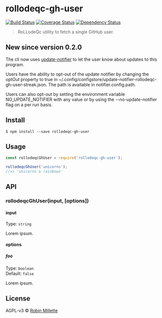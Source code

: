 # rollodeqc-gh-user
[![Build Status](https://travis-ci.org/millette/rollodeqc-gh-user.svg?branch=master)](https://travis-ci.org/millette/rollodeqc-gh-user)
[![Coverage Status](https://coveralls.io/repos/github/millette/rollodeqc-gh-user/badge.svg?branch=master)](https://coveralls.io/github/millette/rollodeqc-gh-user?branch=master)
[![Dependency Status](https://gemnasium.com/badges/github.com/millette/rollodeqc-gh-user.svg)](https://gemnasium.com/github.com/millette/rollodeqc-gh-user)
> RoLLodeQc utility to fetch a single GitHub user.

## New since version 0.2.0
The cli now uses [update-notifier][] to let the user know about updates to this program.

Users have the ability to opt-out of the update notifier by changing
the optOut property to true in ~/.config/configstore/update-notifier-rollodeqc-gh-user-streak.json.
The path is available in notifier.config.path.

Users can also opt-out by setting the environment variable NO_UPDATE_NOTIFIER
with any value or by using the --no-update-notifier flag on a per run basis.

## Install
```
$ npm install --save rollodeqc-gh-user
```

## Usage
```js
const rollodeqcGhUser = require('rollodeqc-gh-user');

rollodeqcGhUser('unicorns');
//=> 'unicorns & rainbows'
```

## API
### rollodeqcGhUser(input, [options])
#### input
Type: `string`

Lorem ipsum.

#### options
##### foo
Type: `boolean`<br>
Default: `false`

Lorem ipsum.


## License
AGPL-v3 © [Robin Millette](http://robin.millette.info)

[update-notifier]: <https://github.com/yeoman/update-notifier>
